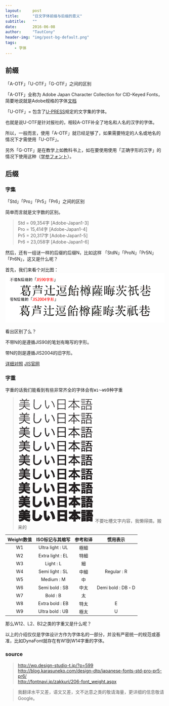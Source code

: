 ```yaml
---
layout:     post
title:      "日文字体前缀与后缀的意义"
subtitle:   ""
date:       2016-06-08
author:     "TautCony"
header-img: "img/post-bg-default.png"
tags:
    - 字体
---
```


## 前缀

「A-OTF」「U-OTF」「G-OTF」之间的区别

「A-OTF」全称为 Adobe Japan Character Collection for CID-Keyed Fonts，简要地说就是Adobe规格的字体[文档](https://partners.adobe.com/public/developer/en/font/5078.Adobe-Japan1-6.pdf)

「U-OTF」= 包含了[U-PRESS](http://www.morisawa.co.jp/culture/dictionary/1950)规定的文字集的字体。

也就是说U-OTF是针对报社的，相较A-OTF补全了地名和人名的汉字的字体。

所以，一般而言，使用「A-OTF」就已经足够了，如果需要特定的人名或地名的情况下才需使用「U-OTF」。

另外「G-OTF」是在教学上如教科书上，如在要使用使用「正确字形的汉字」的情况下使用这种（[学参フォント](http://www.morisawa.co.jp/culture/dictionary/1906)）。


## 后缀

### 字集

「Std」「Pro」「Pr5」「Pr6」之间的区别

简单而言就是文字数的区别。

> 
> Std = 09,354字 [Adobe-Japan1-3]<br>
> Pro = 15,414字 [Adobe-Japan1-4]<br>
> Pr5 = 20,317字 [Adobe-Japan1-5]<br>
> Pr6 = 23,058字 [Adobe-Japan1-6]<br>
> 

然后，还有一组谜一样的后缀的后缀N，比如这样 「StdN」「ProN」「Pr5N」「Pr6N」，这又是什么呢？

首先，我们来看个对比图：
![后缀N](/img/in-post/Prefixes-and-suffixes-of-Fonts/FontsN.png)

看出区别了么？

不带N的是遵循JIS90的笔划有略写的字形。

带N的则是遵循JIS2004的旧字形。

[详细对照](http://www.adobe.com/jp/support/winvista/pdfs/JIS2004_Comparison.pdf)
[JIS官网](http://www.jisc.go.jp/newstopics/2005/040220kanjicode.pdf)

### 字重

字重的话我们能看到有些非常齐全的字体会有`W1～W9`9种字重

> ![ヒラギノ角ゴ不同字重](/img/in-post/Prefixes-and-suffixes-of-Fonts/hiraKakugoW.png)
> 不要吐槽文字内容，我懒得搞，搬来的

|  **Weight数值** | **ISO标记与其缩写** | **参考和译** | **惯用表示** |
|  :------: | :------: | :------: | :------: |
|  W1 | Ultra light : UL | 極細 |  |
|  W2 | Extra light : EL | 特細 |  |
|  W3 | Light : L | 細 |  |
|  W4 | Semi light : SL | 中細 | Regular : R |
|  W5 | Medium : M | 中 |  |
|  W6 | Semi bold : SB | 中太 | Demi bold : DB・D |
|  W7 | Bold : B | 太 |  |
|  W8 | Extra bold : EB | 特太 | E |
|  W9 | Ultra bold : UB | 極太 | U |

那么W12、L2、B2之类的字重又是什么呢？

以上的介绍仅仅是字体设计方作为字体名的一部分，并没有严密统一的规范或基准，比如DynaFont就存在有W1到W14字重的字体。


### source
> http://wp.design-studio-t.jp/?p=599 <br>
> http://blog.karasuneko.com/design-dtp/japanese-fonts-std-pro-pr5-pr6/ <br>
> http://fontnavi.jp/zakkuri/206-font_weight.aspx

> 我翻译水平又差，语文又差，文不达意之类的敬请海量，更详细的信息敬请Google。